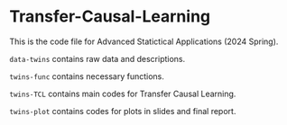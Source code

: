 # Transfer-Causal-Learning

This is the code file for Advanced Statictical Applications (2024 Spring).

`data-twins` contains raw data and descriptions.

`twins-func` contains necessary functions.

`twins-TCL` contains main codes for Transfer Causal Learning.

`twins-plot` contains codes for plots in slides and final report.

